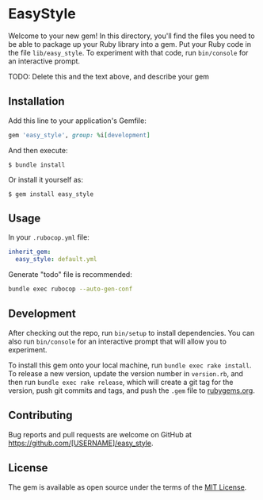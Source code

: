 # EasyStyle

Welcome to your new gem! In this directory, you'll find the files you need to be able to package up your Ruby library into a gem. Put your Ruby code in the file `lib/easy_style`. To experiment with that code, run `bin/console` for an interactive prompt.

TODO: Delete this and the text above, and describe your gem

## Installation

Add this line to your application's Gemfile:

```ruby
gem 'easy_style', group: %i[development]
```

And then execute:

    $ bundle install

Or install it yourself as:

    $ gem install easy_style

## Usage

In your `.rubocop.yml` file:
```yaml
inherit_gem:
  easy_style: default.yml
```

Generate "todo" file is recommended:
```bash
bundle exec rubocop --auto-gen-conf
```

## Development

After checking out the repo, run `bin/setup` to install dependencies. You can also run `bin/console` for an interactive prompt that will allow you to experiment.

To install this gem onto your local machine, run `bundle exec rake install`. To release a new version, update the version number in `version.rb`, and then run `bundle exec rake release`, which will create a git tag for the version, push git commits and tags, and push the `.gem` file to [rubygems.org](https://rubygems.org).

## Contributing

Bug reports and pull requests are welcome on GitHub at https://github.com/[USERNAME]/easy_style.


## License

The gem is available as open source under the terms of the [MIT License](https://opensource.org/licenses/MIT).
